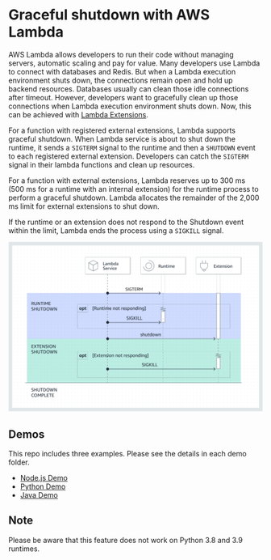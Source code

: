 # Graceful shutdown with AWS Lambda

AWS Lambda allows developers to run their code without managing servers, automatic scaling and pay for value. Many developers use Lambda to connect with databases and Redis. But when a Lambda execution environment shuts down, the connections remain open and hold up backend resources. Databases usually can clean those idle connections after timeout. However, developers want to gracefully clean up those connections when Lambda execution environment shuts down. Now, this can be achieved with [Lambda Extensions](https://docs.aws.amazon.com/lambda/latest/dg/lambda-extensions.html).

For a function with registered external extensions, Lambda supports graceful shutdown. When Lambda service is about to shut down the runtime, it sends a `SIGTERM` signal to the runtime and then a `SHUTDOWN` event to each registered external extension. Developers can catch the `SIGTERM` signal in their lambda functions and clean up resources.

For a function with external extensions, Lambda reserves up to 300 ms (500 ms for a runtime with an internal extension) for the runtime process to perform a graceful shutdown. Lambda allocates the remainder of the 2,000 ms limit for external extensions to shut down.

If the runtime or an extension does not respond to the Shutdown event within the limit, Lambda ends the process using a `SIGKILL` signal.

![lambda extension shutdown phase](images/lambda-extension-shutdown-phase.png)


## Demos

This repo includes three examples. Please see the details in each demo folder. 

- [Node.js Demo](nodejs-demo/)
- [Python Demo](python-demo/)
- [Java Demo](java-demo/)

## Note

Please be aware that this feature does not work on Python 3.8 and 3.9 runtimes. 
